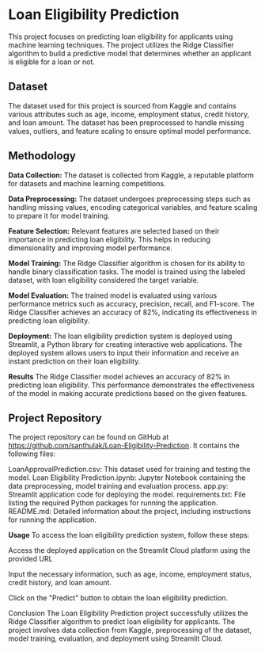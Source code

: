 # Loan Eligibility Prediction
This project focuses on predicting loan eligibility for applicants using machine learning techniques. The project utilizes the Ridge Classifier algorithm to build a predictive model that determines whether an applicant is eligible for a loan or not.

## Dataset
The dataset used for this project is sourced from Kaggle and contains various attributes such as age, income, employment status, credit history, and loan amount. The dataset has been preprocessed to handle missing values, outliers, and feature scaling to ensure optimal model performance.

## Methodology
**Data Collection:** The dataset is collected from Kaggle, a reputable platform for datasets and machine learning competitions.

**Data Preprocessing:** The dataset undergoes preprocessing steps such as handling missing values, encoding categorical variables, and feature scaling to prepare it for model training.

**Feature Selection:** Relevant features are selected based on their importance in predicting loan eligibility. This helps in reducing dimensionality and improving model performance.

**Model Training:** The Ridge Classifier algorithm is chosen for its ability to handle binary classification tasks. The model is trained using the labeled dataset, with loan eligibility considered the target variable.

**Model Evaluation:** The trained model is evaluated using various performance metrics such as accuracy, precision, recall, and F1-score. The Ridge Classifier achieves an accuracy of 82%, indicating its effectiveness in predicting loan eligibility.

**Deployment:** The loan eligibility prediction system is deployed using Streamlit, a Python library for creating interactive web applications. The deployed system allows users to input their information and receive an instant prediction on their loan eligibility. 

**Results**
The Ridge Classifier model achieves an accuracy of 82% in predicting loan eligibility. This performance demonstrates the effectiveness of the model in making accurate predictions based on the given features.

## Project Repository 
The project repository can be found on GitHub at https://github.com/santhulak/Loan-Eligibility-Prediction. It contains the following files:

LoanApprovalPrediction.csv: This dataset used for training and testing the model.
Loan Eligibility Prediction.ipynb: Jupyter Notebook containing the data preprocessing, model training and evaluation process.
app.py: Streamlit application code for deploying the model.
requirements.txt: File listing the required Python packages for running the application.
README.md: Detailed information about the project, including instructions for running the application.

**Usage**
To access the loan eligibility prediction system, follow these steps:

Access the deployed application on the Streamlit Cloud platform using the provided URL

Input the necessary information, such as age, income, employment status, credit history, and loan amount.

Click on the "Predict" button to obtain the loan eligibility prediction.

Conclusion
The Loan Eligibility Prediction project successfully utilizes the Ridge Classifier algorithm to predict loan eligibility for applicants. The project involves data collection from Kaggle, preprocessing of the dataset, model training, evaluation, and deployment using Streamlit Cloud.
